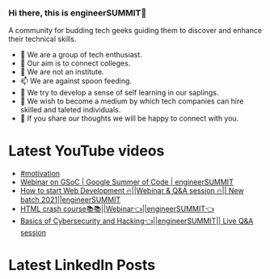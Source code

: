 ### Hi there, this is engineerSUMMIT👋

A community for budding tech geeks guiding them to discover and enhance their technical skills.

- 🔭 We are a group of tech enthusiast.
- 🌱 Our aim is to connect colleges.
- 🤔 We are not an institute.
- 📫 We are against spoon feeding.
- 💬 We try to develop a sense of self learning in our saplings.
- 👯 We wish to become a medium by which tech companies can hire skilled and taleted individuals. 
- 🔭 If you share our thoughts we will be happy to connect with you.

# Latest YouTube videos
<!-- YOUTUBE:START -->
- [#motivation](https://www.youtube.com/watch?v=jJN_62idvvI)
- [Webinar on GSoC | Google Summer of Code | engineerSUMMIT](https://www.youtube.com/watch?v=YY6rzlCFg1o)
- [How to start Web Development 🔥||Webinar & Q&A session 🔥|| New batch 2021||engineerSUMMIT](https://www.youtube.com/watch?v=cIUup-_5hQY)
- [HTML crash course📚📚||Webinar👈||engineerSUMMIT👈](https://www.youtube.com/watch?v=QhNmOY5pS1A)
- [Basics of Cybersecurity and Hacking👈||engineerSUMMIT|| Live Q&A session](https://www.youtube.com/watch?v=hfY9LGDb4Gc)
<!-- YOUTUBE:END -->

# Latest LinkedIn Posts
<!-- LINKEDIN:START -->
<!-- LINKEDIN:END -->
